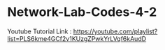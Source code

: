 # Network-Lab-Codes-4-2
 Youtube Tutorial Link : https://youtube.com/playlist?list=PLS6kme4GCf2v1KUzgZPwkYrLVqf6kAudD
